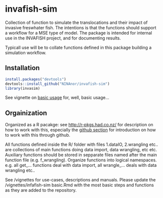 # invafish-sim
Collection of function to simulate the translocations and their impact of invasive freswhater fish. The intentions is that the functions should support a workflow for a MSE type of model. 
The package is intended for internal use in the INVAFISH project, and for documenting results. 

Typicall use will be to collate functions defined in this package building a simulation workflow. 

## Installation

```r
install.packages("devtools")
devtools::install_github("NINAnor/invafish-sim")
library(invasim)

```
See vignette on [basic usage](https://github.com/NINAnor/INVAFISH-sim/blob/master/vignettes/invafish-sim%20basic.Rmd) for, well, basic usage... 

## Orgainization
Organized as a R pacakge: see http://r-pkgs.had.co.nz/ for description on how to work with this, especially the [github section](http://r-pkgs.had.co.nz/git.html) for introduction on how to work with this through github. 

All functions defined inside the R/ folder with files 1.dataIO, 2.wrangling etc.. are collections of main functions doing data import, data wrangling, etc etc.  Auxiliary functions should be stored in sepparate files named after the main function file (e.g. f_wrangling). Organize functions into logical namespaces. e.g. all get_... functions deal with data import, all wrangle_... deals with data wrangling etc..

See /vignettes for use-cases, descriptions and manuals. Please update the /vignettes/infafish-sim basic.Rmd with the most basic steps and functions as they are added to the repository. 
